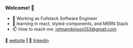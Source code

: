 ### Welcome! 👋



- 💫 Working as Fullstack Software Engineer
- 🌱 learning in react, styled-components, and MERN Stack
- 📫 How to reach me: johnarobinson133@gmail.com

🏡 [website][website] **|**
👔 [linkedin][linkedin]


[website]: https://johns-react-portfolio.herokuapp.com/portfolio
[linkedin]: https://www.linkedin.com/in/john-robinson-966329b8/
